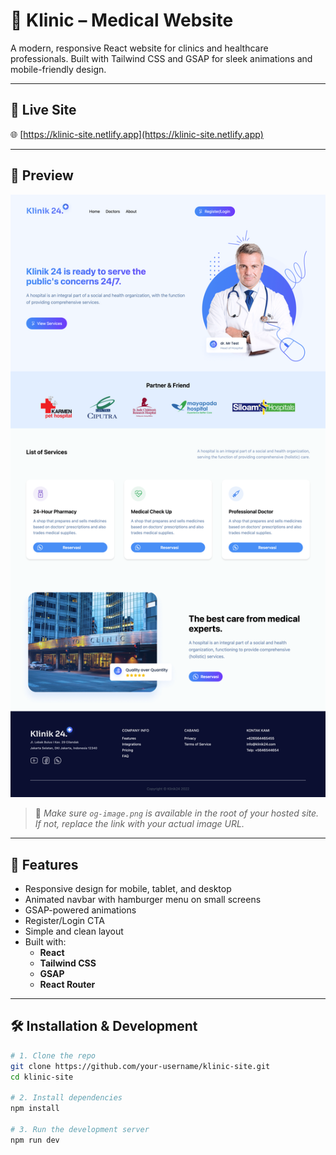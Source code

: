 # 🏥 Klinic – Medical Website

A modern, responsive React website for clinics and healthcare professionals. Built with Tailwind CSS and GSAP for sleek animations and mobile-friendly design.

---

## 🔗 Live Site

🌐 [https://klinic-site.netlify.app](https://klinic-site.netlify.app)

---

## 📸 Preview

![Klinic Screenshot](./public/fullSiteImg.png)

> 📝 *Make sure `og-image.png` is available in the root of your hosted site. If not, replace the link with your actual image URL.*

---

## 🚀 Features

- Responsive design for mobile, tablet, and desktop
- Animated navbar with hamburger menu on small screens
- GSAP-powered animations
- Register/Login CTA
- Simple and clean layout
- Built with:
  - **React**
  - **Tailwind CSS**
  - **GSAP**
  - **React Router**

---

## 🛠️ Installation & Development

```bash
# 1. Clone the repo
git clone https://github.com/your-username/klinic-site.git
cd klinic-site

# 2. Install dependencies
npm install

# 3. Run the development server
npm run dev
